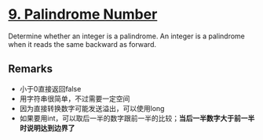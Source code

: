 # [9. Palindrome Number](https://leetcode.com/problems/palindrome-number)

Determine whether an integer is a palindrome. An integer is a palindrome when it reads the same backward as forward.

## Remarks

* 小于0直接返回false
* 用字符串很简单，不过需要一定空间
* 因为直接转换数字可能发送溢出，可以使用long
* 如果要用int，可以取后一半的数字跟前一半的比较；**当后一半数字大于前一半时说明达到边界了**
